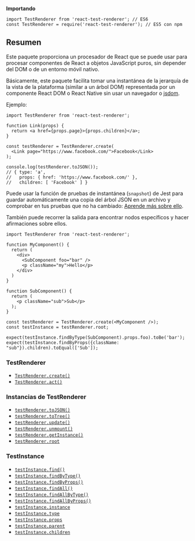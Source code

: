 **Importando**

```
import TestRenderer from 'react-test-renderer'; // ES6
const TestRenderer = require('react-test-renderer'); // ES5 con npm
```

## Resumen

Este paquete proporciona un procesador de React que se puede usar para procesar componentes de React a objetos JavaScript puros, sin depender del DOM o de un entorno móvil nativo.

Básicamente, este paquete facilita tomar una instantánea de la jerarquía de la vista de la plataforma (similar a un árbol DOM) representada por un componente React DOM o React Native sin usar un navegador o [jsdom](https://github.com/tmpvar/jsdom).

Ejemplo:

```
import TestRenderer from 'react-test-renderer';

function Link(props) {
  return <a href={props.page}>{props.children}</a>;
}

const testRenderer = TestRenderer.create(
  <Link page="https://www.facebook.com/">Facebook</Link>
);

console.log(testRenderer.toJSON());
// { type: 'a',
//   props: { href: 'https://www.facebook.com/' },
//   children: [ 'Facebook' ] }
```

Puede usar la función de pruebas de instantánea (`snapshot`) de Jest para guardar automáticamente una copia del árbol JSON en un archivo y comprobar en tus pruebas que no ha cambiado: [Aprende más sobre ello](https://jestjs.io/docs/en/snapshot-testing).

También puede recorrer la salida para encontrar nodos específicos y hacer afirmaciones sobre ellos.

```
import TestRenderer from 'react-test-renderer';

function MyComponent() {
  return (
    <div>
      <SubComponent foo="bar" />
      <p className="my">Hello</p>
    </div>
  )
}

function SubComponent() {
  return (
    <p className="sub">Sub</p>
  );
}

const testRenderer = TestRenderer.create(<MyComponent />);
const testInstance = testRenderer.root;

expect(testInstance.findByType(SubComponent).props.foo).toBe('bar');
expect(testInstance.findByProps({className: "sub"}).children).toEqual(['Sub']);
```

### TestRenderer

-   [`TestRenderer.create()`](https://es.reactjs.org/docs/test-renderer.html#testrenderercreate)
-   [`TestRenderer.act()`](https://es.reactjs.org/docs/test-renderer.html#testrendereract)

### Instancias de TestRenderer

-   [`testRenderer.toJSON()`](https://es.reactjs.org/docs/test-renderer.html#testrenderertojson)
-   [`testRenderer.toTree()`](https://es.reactjs.org/docs/test-renderer.html#testrenderertotree)
-   [`testRenderer.update()`](https://es.reactjs.org/docs/test-renderer.html#testrendererupdate)
-   [`testRenderer.unmount()`](https://es.reactjs.org/docs/test-renderer.html#testrendererunmount)
-   [`testRenderer.getInstance()`](https://es.reactjs.org/docs/test-renderer.html#testrenderergetinstance)
-   [`testRenderer.root`](https://es.reactjs.org/docs/test-renderer.html#testrendererroot)

### TestInstance

-   [`testInstance.find()`](https://es.reactjs.org/docs/test-renderer.html#testinstancefind)
-   [`testInstance.findByType()`](https://es.reactjs.org/docs/test-renderer.html#testinstancefindbytype)
-   [`testInstance.findByProps()`](https://es.reactjs.org/docs/test-renderer.html#testinstancefindbyprops)
-   [`testInstance.findAll()`](https://es.reactjs.org/docs/test-renderer.html#testinstancefindall)
-   [`testInstance.findAllByType()`](https://es.reactjs.org/docs/test-renderer.html#testinstancefindallbytype)
-   [`testInstance.findAllByProps()`](https://es.reactjs.org/docs/test-renderer.html#testinstancefindallbyprops)
-   [`testInstance.instance`](https://es.reactjs.org/docs/test-renderer.html#testinstanceinstance)
-   [`testInstance.type`](https://es.reactjs.org/docs/test-renderer.html#testinstancetype)
-   [`testInstance.props`](https://es.reactjs.org/docs/test-renderer.html#testinstanceprops)
-   [`testInstance.parent`](https://es.reactjs.org/docs/test-renderer.html#testinstanceparent)
-   [`testInstance.children`](https://es.reactjs.org/docs/test-renderer.html#testinstancechildren)